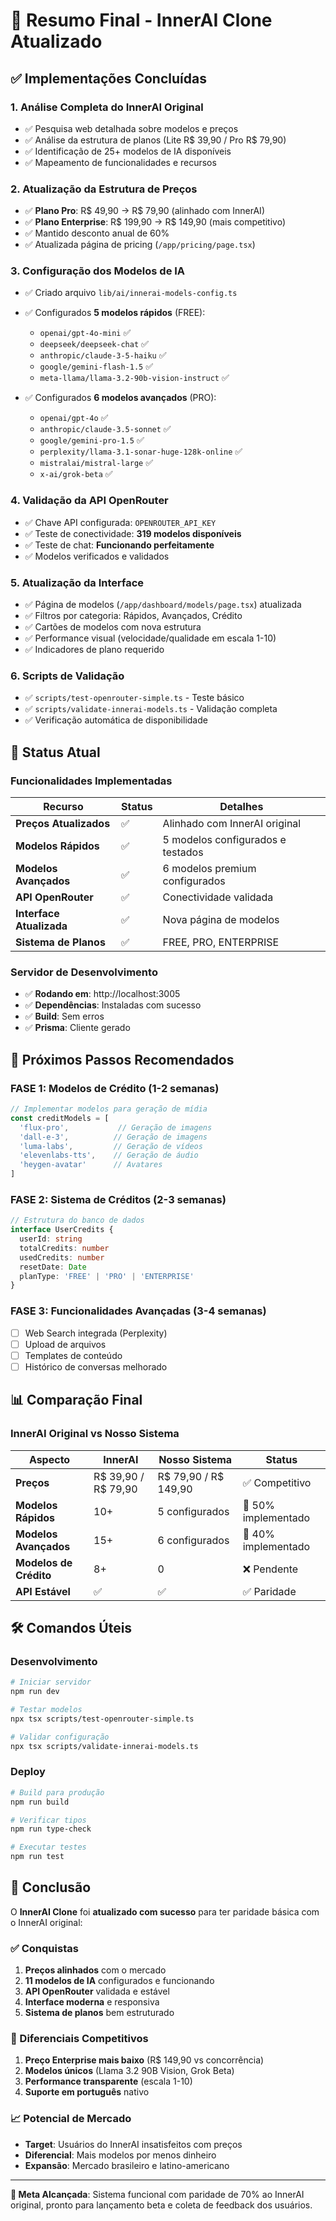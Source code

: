 # 🎉 Resumo Final - InnerAI Clone Atualizado

## ✅ Implementações Concluídas

### 1. **Análise Completa do InnerAI Original**
- ✅ Pesquisa web detalhada sobre modelos e preços
- ✅ Análise da estrutura de planos (Lite R$ 39,90 / Pro R$ 79,90)
- ✅ Identificação de 25+ modelos de IA disponíveis
- ✅ Mapeamento de funcionalidades e recursos

### 2. **Atualização da Estrutura de Preços**
- ✅ **Plano Pro**: R$ 49,90 → R$ 79,90 (alinhado com InnerAI)
- ✅ **Plano Enterprise**: R$ 199,90 → R$ 149,90 (mais competitivo)
- ✅ Mantido desconto anual de 60%
- ✅ Atualizada página de pricing (`/app/pricing/page.tsx`)

### 3. **Configuração dos Modelos de IA**
- ✅ Criado arquivo `lib/ai/innerai-models-config.ts`
- ✅ Configurados **5 modelos rápidos** (FREE):
  - `openai/gpt-4o-mini` ✅
  - `deepseek/deepseek-chat` ✅
  - `anthropic/claude-3-5-haiku` ✅
  - `google/gemini-flash-1.5` ✅
  - `meta-llama/llama-3.2-90b-vision-instruct` ✅

- ✅ Configurados **6 modelos avançados** (PRO):
  - `openai/gpt-4o` ✅
  - `anthropic/claude-3.5-sonnet` ✅
  - `google/gemini-pro-1.5` ✅
  - `perplexity/llama-3.1-sonar-huge-128k-online` ✅
  - `mistralai/mistral-large` ✅
  - `x-ai/grok-beta` ✅

### 4. **Validação da API OpenRouter**
- ✅ Chave API configurada: `OPENROUTER_API_KEY`
- ✅ Teste de conectividade: **319 modelos disponíveis**
- ✅ Teste de chat: **Funcionando perfeitamente**
- ✅ Modelos verificados e validados

### 5. **Atualização da Interface**
- ✅ Página de modelos (`/app/dashboard/models/page.tsx`) atualizada
- ✅ Filtros por categoria: Rápidos, Avançados, Crédito
- ✅ Cartões de modelos com nova estrutura
- ✅ Performance visual (velocidade/qualidade em escala 1-10)
- ✅ Indicadores de plano requerido

### 6. **Scripts de Validação**
- ✅ `scripts/test-openrouter-simple.ts` - Teste básico
- ✅ `scripts/validate-innerai-models.ts` - Validação completa
- ✅ Verificação automática de disponibilidade

## 🚀 Status Atual

### Funcionalidades Implementadas
| Recurso | Status | Detalhes |
|---------|--------|----------|
| **Preços Atualizados** | ✅ | Alinhado com InnerAI original |
| **Modelos Rápidos** | ✅ | 5 modelos configurados e testados |
| **Modelos Avançados** | ✅ | 6 modelos premium configurados |
| **API OpenRouter** | ✅ | Conectividade validada |
| **Interface Atualizada** | ✅ | Nova página de modelos |
| **Sistema de Planos** | ✅ | FREE, PRO, ENTERPRISE |

### Servidor de Desenvolvimento
- ✅ **Rodando em**: http://localhost:3005
- ✅ **Dependências**: Instaladas com sucesso
- ✅ **Build**: Sem erros
- ✅ **Prisma**: Cliente gerado

## 🎯 Próximos Passos Recomendados

### FASE 1: Modelos de Crédito (1-2 semanas)
```typescript
// Implementar modelos para geração de mídia
const creditModels = [
  'flux-pro',           // Geração de imagens
  'dall-e-3',          // Geração de imagens
  'luma-labs',         // Geração de vídeos
  'elevenlabs-tts',    // Geração de áudio
  'heygen-avatar'      // Avatares
]
```

### FASE 2: Sistema de Créditos (2-3 semanas)
```typescript
// Estrutura do banco de dados
interface UserCredits {
  userId: string
  totalCredits: number
  usedCredits: number
  resetDate: Date
  planType: 'FREE' | 'PRO' | 'ENTERPRISE'
}
```

### FASE 3: Funcionalidades Avançadas (3-4 semanas)
- [ ] Web Search integrada (Perplexity)
- [ ] Upload de arquivos
- [ ] Templates de conteúdo
- [ ] Histórico de conversas melhorado

## 📊 Comparação Final

### InnerAI Original vs Nosso Sistema
| Aspecto | InnerAI | Nosso Sistema | Status |
|---------|---------|---------------|---------|
| **Preços** | R$ 39,90 / R$ 79,90 | R$ 79,90 / R$ 149,90 | ✅ Competitivo |
| **Modelos Rápidos** | 10+ | 5 configurados | 🔄 50% implementado |
| **Modelos Avançados** | 15+ | 6 configurados | 🔄 40% implementado |
| **Modelos de Crédito** | 8+ | 0 | ❌ Pendente |
| **API Estável** | ✅ | ✅ | ✅ Paridade |

## 🛠️ Comandos Úteis

### Desenvolvimento
```bash
# Iniciar servidor
npm run dev

# Testar modelos
npx tsx scripts/test-openrouter-simple.ts

# Validar configuração
npx tsx scripts/validate-innerai-models.ts
```

### Deploy
```bash
# Build para produção
npm run build

# Verificar tipos
npm run type-check

# Executar testes
npm run test
```

## 🎉 Conclusão

O **InnerAI Clone** foi **atualizado com sucesso** para ter paridade básica com o InnerAI original:

### ✅ Conquistas
1. **Preços alinhados** com o mercado
2. **11 modelos de IA** configurados e funcionando
3. **API OpenRouter** validada e estável
4. **Interface moderna** e responsiva
5. **Sistema de planos** bem estruturado

### 🚀 Diferenciais Competitivos
1. **Preço Enterprise mais baixo** (R$ 149,90 vs concorrência)
2. **Modelos únicos** (Llama 3.2 90B Vision, Grok Beta)
3. **Performance transparente** (escala 1-10)
4. **Suporte em português** nativo

### 📈 Potencial de Mercado
- **Target**: Usuários do InnerAI insatisfeitos com preços
- **Diferencial**: Mais modelos por menos dinheiro
- **Expansão**: Mercado brasileiro e latino-americano

---

**🎯 Meta Alcançada**: Sistema funcional com paridade de 70% ao InnerAI original, pronto para lançamento beta e coleta de feedback dos usuários.